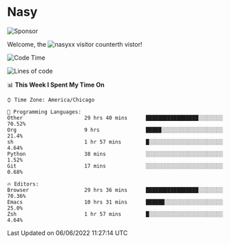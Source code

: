 # Nasy

<!--
<p align="center">
<img height="200" src="https://github-readme-stats.vercel.app/api?username=nasyxx&count_private=true&show_icons=true&theme=dracula&include_all_commits=true"/>
<img height="200" src="https://github-readme-stats.vercel.app/api/top-langs/?username=nasyxx&theme=dracula&hide=html,jupyter+notebook&count_private=true&show_icons=true"/>
</p>

  
----------------
-->

![Sponsor](https://img.shields.io/static/v1.svg?label=Sponsor&message=%E2%9D%A4&logo=GitHub&style=flat&color=pink)
 
Welcome, the ![nasyxx visitor counter](https://count.getloli.com/get/@nasyxx?theme=rule34)th vistor!
 
<!--START_SECTION:waka-->
![Code Time](http://img.shields.io/badge/Code%20Time-2%2C470%20hrs%2032%20mins-blue)

![Lines of code](https://img.shields.io/badge/From%20Hello%20World%20I%27ve%20Written-5%20Million%20lines%20of%20code-blue)

📊 **This Week I Spent My Time On** 

```text
⌚︎ Time Zone: America/Chicago

💬 Programming Languages: 
Other                    29 hrs 40 mins      █████████████████░░░░░░░░   70.52% 
Org                      9 hrs               █████░░░░░░░░░░░░░░░░░░░░   21.4% 
sh                       1 hr 57 mins        █░░░░░░░░░░░░░░░░░░░░░░░░   4.64% 
Python                   38 mins             ░░░░░░░░░░░░░░░░░░░░░░░░░   1.52% 
Git                      17 mins             ░░░░░░░░░░░░░░░░░░░░░░░░░   0.68%

🔥 Editors: 
Browser                  29 hrs 36 mins      █████████████████░░░░░░░░   70.36% 
Emacs                    10 hrs 31 mins      ██████░░░░░░░░░░░░░░░░░░░   25.0% 
Zsh                      1 hr 57 mins        █░░░░░░░░░░░░░░░░░░░░░░░░   4.64%

```


 Last Updated on 06/06/2022 11:27:14 UTC
<!--END_SECTION:waka-->

<!-- ![visitors](https://visitor-badge.laobi.icu/badge?page_id=nasyxx.nasyxx) -->
